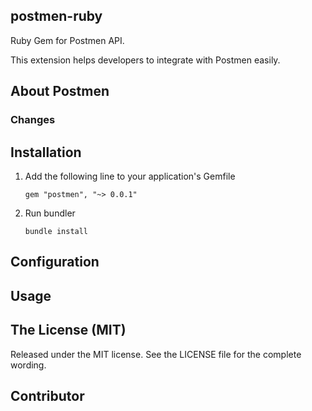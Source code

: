 ## postmen-ruby

Ruby Gem for Postmen API.

This extension helps developers to integrate with Postmen easily.

## About Postmen



### Changes


## Installation

1. Add the following line to your application's Gemfile

    ```
    gem "postmen", "~> 0.0.1"
    ```

2. Run bundler

    ```
    bundle install
    ```

## Configuration


## Usage


## The License (MIT)

Released under the MIT license. See the LICENSE file for the complete wording.


## Contributor
